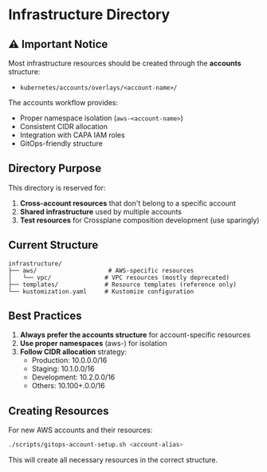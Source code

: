 # Infrastructure Directory

## ⚠️ Important Notice

Most infrastructure resources should be created through the **accounts** structure:
- `kubernetes/accounts/overlays/<account-name>/`

The accounts workflow provides:
- Proper namespace isolation (`aws-<account-name>`)
- Consistent CIDR allocation
- Integration with CAPA IAM roles
- GitOps-friendly structure

## Directory Purpose

This directory is reserved for:
1. **Cross-account resources** that don't belong to a specific account
2. **Shared infrastructure** used by multiple accounts
3. **Test resources** for Crossplane composition development (use sparingly)

## Current Structure

```
infrastructure/
├── aws/                    # AWS-specific resources
│   └── vpc/               # VPC resources (mostly deprecated)
├── templates/             # Resource templates (reference only)
└── kustomization.yaml     # Kustomize configuration
```

## Best Practices

1. **Always prefer the accounts structure** for account-specific resources
2. **Use proper namespaces** (aws-<account-name>) for isolation
3. **Follow CIDR allocation** strategy:
   - Production: 10.0.0.0/16
   - Staging: 10.1.0.0/16
   - Development: 10.2.0.0/16
   - Others: 10.100+.0.0/16

## Creating Resources

For new AWS accounts and their resources:
```bash
./scripts/gitops-account-setup.sh <account-alias>
```

This will create all necessary resources in the correct structure.